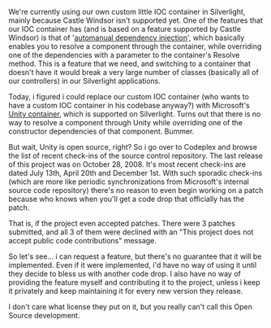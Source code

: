 We're currently using our own custom little IOC container in Silverlight, mainly because Castle Windsor isn't supported yet.  One of the features that our IOC container has (and is based on a feature supported by Castle Windsor) is that of '<a href="http://davybrion.com/blog/2008/06/automanual-dependency-injection/">automanual dependency injection</a>', which basically enables you to resolve a component through the container, while overriding one of the dependencies with a parameter to the container's Resolve method.  This is a feature that we need, and switching to a container that doesn't have it would break a very large number of classes (basically all of our controllers) in our Silverlight applications.

Today, i figured i could replace our custom IOC container (who wants to have a custom IOC container in his codebase anyway?) with Microsoft's <a href="http://unity.codeplex.com/">Unity container</a>, which is supported on Silverlight.  Turns out that there is no way to resolve a component through Unity while overriding one of the constructor dependencies of that component.  Bummer.

But wait, Unity is open source, right? So i go over to Codeplex and browse the list of recent check-ins of the source control repository.  The last release of this project was on October 28, 2008.  It's most recent check-ins are dated July 13th, April 20th and December 1st.  With such sporadic check-ins (which are more like periodic synchronizations from Microsoft's internal source code repository) there's no reason to even begin working on a patch because who knows when you'll get a code drop that officially has the patch.  

That is, if the project even accepted patches.  There were 3 patches submitted, and all 3 of them were declined with an "This project does not accept public code contributions" message.

So let's see... i can request a feature, but there's no guarantee that it will be implemented.  Even if it were implemented, i'd have no way of using it until they decide to bless us with another code drop.  I also have no way of providing the feature myself and contributing it to the project, unless i keep it privately and keep maintaining it for every new version they release.

I don't care what license they put on it, but you really can't call this Open Source development.